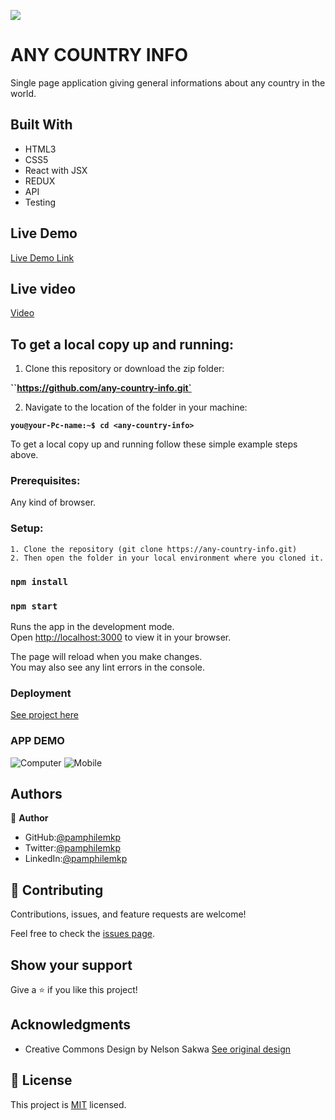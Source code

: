 
![](https://img.shields.io/badge/Microverse-blueviolet)

# ANY COUNTRY INFO

Single page application giving general informations about  any country in the world.


## Built With

- HTML3
- CSS5
- React with JSX
- REDUX
- API
- Testing

## Live Demo 

[Live Demo Link](https://pamphilemkp-countries-info.netlify.app/)

## Live video

[Video](https://www.loom.com/share/ecee57825a5f41d7a278cca44ae2b162)


## To get a local copy up and running:

1. Clone this repository or download the zip folder:

**``https://github.com/any-country-info.git`**

2. Navigate to the location of the folder in your machine:

**``you@your-Pc-name:~$ cd <any-country-info>``**

To get a local copy up and running follow these simple example steps above.


### Prerequisites: 
Any kind of browser. 

### Setup:
    1. Clone the repository (git clone https://any-country-info.git)
    2. Then open the folder in your local environment where you cloned it.

### `npm install`
### `npm start`

Runs the app in the development mode.\
Open [http://localhost:3000](http://localhost:3000) to view it in your browser.

The page will reload when you make changes.\
You may also see any lint errors in the console.

### Deployment

[See project here](https://pamphilemkp-countries-info.netlify.app/)

### APP DEMO
![Computer]()
![Mobile]()


## Authors

👤 **Author**

   - GitHub:[@pamphilemkp](https://github.com/pamphilemkp)
   - Twitter:[@pamphilemkp](https://Twitter.com/PamphileMusonda)
   - LinkedIn:[@pamphilemkp](https://www.linkedin.com/in/pamphile-musonda)

## 🤝 Contributing

Contributions, issues, and feature requests are welcome!

Feel free to check the [issues page](https://github.com/Pamphilemkp/any-country-info/issues).

## Show your support

Give a ⭐️ if you like this project!

## Acknowledgments
- Creative Commons Design by Nelson Sakwa 
 [See original design](https://www.behance.net/gallery/31579789/Ballhead-App-(Free-PSDs))

## 📝 License

This project is [MIT](./MIT.md) licensed.
